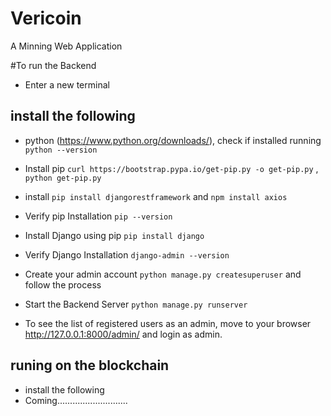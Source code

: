 # Vericoin
A Minning Web Application

#To run the Backend
- Enter a new terminal
## install the following
- python (https://www.python.org/downloads/), check if installed running `python --version`
-  Install pip `curl https://bootstrap.pypa.io/get-pip.py -o get-pip.py` , `python get-pip.py`
- install   `pip install djangorestframework` and `npm install axios`
- Verify pip Installation `pip --version`
-  Install Django using pip `pip install django`
- Verify Django Installation `django-admin --version`
- Create your admin account `python manage.py createsuperuser` and follow the process
- Start the Backend Server `python manage.py runserver`

- To see the list of registered users as an admin, move to your browser http://127.0.0.1:8000/admin/ and login as admin.


## runing on the blockchain
- install the following
- Coming............................

